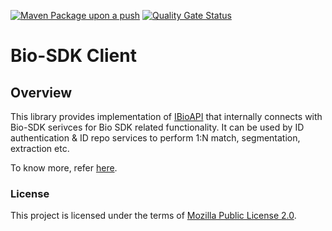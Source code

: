 [![Maven Package upon a push](https://github.com/mosip/biosdk-client/actions/workflows/push-trigger.yml/badge.svg?branch=develop)](https://github.com/mosip/biosdk-client/actions/workflows/push-trigger.yml)
[![Quality Gate Status](https://sonarcloud.io/api/project_badges/measure?branch=develop&project=mosip_biosdk-client&metric=alert_status)](https://sonarcloud.io/dashboard?branch=develop&id=mosip_biosdk-client)

# Bio-SDK Client

## Overview
This library provides implementation of [IBioAPI](https://github.com/mosip/commons/blob/master/kernel/kernel-biometrics-api/src/main/java/io/mosip/kernel/biometrics/spi/IBioApi.java) that internally connects with Bio-SDK serivces for Bio SDK related functionality. It can be used by ID authentication & ID repo services to perform 1:N match, segmentation, extraction etc.

To know more, refer [here](https://https://docs.mosip.io/1.2.0/biometrics/biometric-sdk).

### License
This project is licensed under the terms of [Mozilla Public License 2.0](LICENSE).


